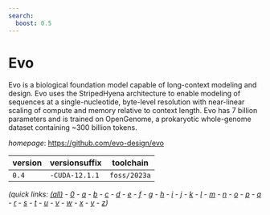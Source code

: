 ```yaml
---
search:
  boost: 0.5
---
```

# Evo

Evo is a biological foundation model capable of long-context modeling and design. Evo uses the StripedHyena architecture to enable modeling of sequences at a single-nucleotide, byte-level resolution with near-linear scaling of compute and memory relative to context length. Evo has 7 billion parameters and is trained on OpenGenome, a prokaryotic whole-genome dataset containing ~300 billion tokens.

*homepage*: <https://github.com/evo-design/evo>

version | versionsuffix | toolchain
--------|---------------|----------
``0.4`` | ``-CUDA-12.1.1`` | ``foss/2023a``


*(quick links: [(all)](../index.md) - [0](../0/index.md) - [a](../a/index.md) - [b](../b/index.md) - [c](../c/index.md) - [d](../d/index.md) - [e](../e/index.md) - [f](../f/index.md) - [g](../g/index.md) - [h](../h/index.md) - [i](../i/index.md) - [j](../j/index.md) - [k](../k/index.md) - [l](../l/index.md) - [m](../m/index.md) - [n](../n/index.md) - [o](../o/index.md) - [p](../p/index.md) - [q](../q/index.md) - [r](../r/index.md) - [s](../s/index.md) - [t](../t/index.md) - [u](../u/index.md) - [v](../v/index.md) - [w](../w/index.md) - [x](../x/index.md) - [y](../y/index.md) - [z](../z/index.md))*

